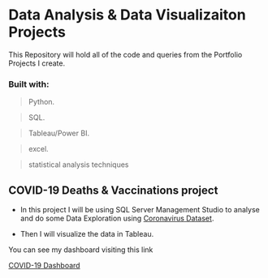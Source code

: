 # Data Analysis & Data Visualizaiton Projects

This Repository will hold all of the code and queries from the Portfolio Projects I create.

### Built with:

>Python.

>SQL.

>Tableau/Power BI.

>excel.

>statistical analysis techniques 

## COVID-19 Deaths & Vaccinations project 

- In this project I will be using SQL Server Management Studio to analyse and do some Data Exploration using [Coronavirus Dataset](https://ourworldindata.org/covid-deaths).

- Then I will visualize the data in Tableau.

You can see my dashboard visiting this link

[COVID-19 Dashboard](https://public.tableau.com/app/profile/marouane.diraoui/viz/COVID-19Dashboard_16672646308280/Tableaudebord1)
